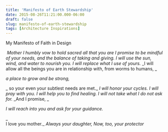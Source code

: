 ```yaml
---
title: 'Manifesto of Earth Stewardship'
date: 2015-08-26T11:21:00.000-06:00
draft: false
slug: manifesto-of-earth-stewardship
tags: [Architecture Inspirations]
---
```


My Manifesto of Faith in Design  
  

 _Mother_ _I humbly vow to hold sacred all that you are_ _I promise to be mindful of your needs, and the balance of taking and giving._ _I will use the sun, wind, and water to nourish you._ _I will replace what I use of yours._ _I will allow all the beings you are in relationship with, from worms to humans, _

_a place to grow and be strong,_

_ so your even your subtlest needs are met._ _I will honor your cycles._ _I will pray with you._ _I will help you to find healing._ _I will not take what I do not ask for._ _And I promise, _

_I will reach into you and ask for your guidance._

_  
I love you mother._ _Always your daughter,_ _Now, too, your protector_